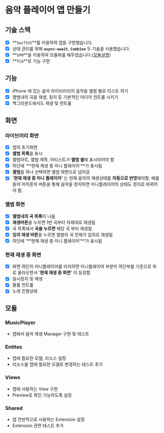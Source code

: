 # 음악 플레이어 앱 만들기

## 기술 스택
* [x] **`SwiftUI`**를 이용하여 앱을 구현했습니다.
* [x] 상태 관리를 위해 **`async-await`**, **`Combine`** 두 기술을 사용했습니다.
* [x] **`SPM`**을 이용하여 모듈화를 해두었습니다.([모듈설명](#모듈))
* [x] **`TCA`**로 기능 구현

## 기능
* [x] iPhone 에 있는 음악 라이브러리의 음악을 앨범 별로 리스트 하기
* [x] 앨범내의 곡을 재생, 정지 등 기본적인 미디어 컨트롤 시키기
* [x] 백그라운드에서도 재생 및 컨트롤

## 화면

### 라이브러리 화면
* [x] 앱의 초기화면
* [x] **앨범 목록**을 표시
* [x] 앨범아트, 앨범 제목, 아티스트가 **앨범 셀**에 표시되어야 함
* [x] 하단에 '**현재 재생 중 미니 플레이어'**가 표시됨
* [x] **앨범**을 하나 선택하면 앨범 화면으로 넘어감
* [x] '**현재 재생 중 미니 플레이어'** 는 현재 음악의 재생상태를 **자동으로 반영**해야함. 예를 들어 이어폰의 버튼을 통해 음악을 정지하면 미니플레이어의 상태도 정지로 바뀌어야 함.

### 앨범 화면
* [x] **앨범내의 곡 목록**이 나옴
* [x] **재생버튼**을 누르면 1번 곡부터 차례대로 재생됨
* [x] 곡 목록에서 **곡을 누르면** 해당 곡 부터 재생됨
* [x] **임의 재생 버튼**을 누르면 앨범의 곡 전체가 임의로 재생됨
* [x] 하단에 '**현재 재생 중 미니 플레이어'**가 표시됨

### 현재 재생 중 화면

* [x] 화면 하단의 미니플레이어를 터치하면 미니플레이어 부분이 하단부를 기준으로 위로 올라오면서 '**현재 재생 중 화면'** 이 등장함
* [x] 일시정지 및 재생
* [x] 볼륨 컨트롤
* [x] 노래 진행상태

## 모듈

### MusicPlayer
* 앱에서 음악 재생 Manager 구현 및 테스트

### Entites
* 앱에 필요한 모델, 리소스 설정
* 리소스를 앱에 필요한 모델로 변경하는 테스트 추가

### Views
* 앱에 사용하는 View 구현
* Preview로 확인 가능하도록 설정

### Shared
* 앱 전반적으로 사용하는 Extension 설정
* Extension 관련 테스트 추가

